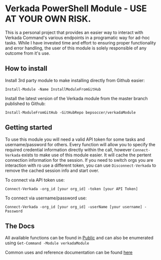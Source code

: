 # Verkada PowerShell Module - USE AT YOUR OWN RISK.
This is a personal project that provides an easier way to interact with Verkada Command's various endpoints in a programatic way for ad-hoc tasks.  While I have invested time and effort to ensuring proper functionality and error handling, the user of this module is solely responsible of any outcome from it's use.
## How to install
Install 3rd party module to make installing directly from Github easier:

`Install-Module -Name InstallModuleFromGitHub`

Install the latest version of the Verkada module from the master branch published to Github:

`Install-ModuleFromGitHub -GitHubRepo bepsoccer/verkadaModule`

## Getting started
To use this module you will need a valid API token for some tasks and username/password for others.  Every function will allow you to specify the required credential information directly within the call, however `Connect-Verkada` exists to make use of this module easier.  It will cache the pertent connection information for the session.  If you need to switch orgs you are interaction with ro use a different token, you can use `Disconnect-Verkada` to remove the cached session info and start over.

To connect via API token use:

`Connect-Verkada -org_id [your org_id] -token [your API Token]`

To connect via username/password use:

`Connect-Verkada -org_id [your org_id] -userName [your username] -Password`

## The Docs
All available functions can be found in [Public](Public) and can also be enumerated using `Get-Command -Module verkadaModule`

Common uses and reference documentation can be found [here](docs/README.md)